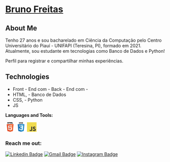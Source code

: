 # <a href="https://www.linkedin.com/in/bruno-freitas-0344441a3/" target="_blank">Bruno Freitas</a>
 
## About Me
Tenho 27 anos e sou bacharelado em Ciência da Computação pelo Centro Universitário do Piauí - UNIFAPI (Teresina, PI), formado em 2021. Atualmente, sou estudante em tecnologias como Banco de Dados e Python!
<br>

Perfil para registrar e compartilhar minhas experiências.

## Technologies
- Front - End com             - Back - End com -
- HTML, 		      - Banco de Dados
- CSS, 		              - Python
- JS


**Languages and Tools:**  

<code><img height="30" src="https://raw.githubusercontent.com/github/explore/80688e429a7d4ef2fca1e82350fe8e3517d3494d/topics/html/html.png"></code>
<code><img height="30" src="https://raw.githubusercontent.com/github/explore/80688e429a7d4ef2fca1e82350fe8e3517d3494d/topics/css/css.png"></code>
<code><img height="30" src="https://raw.githubusercontent.com/github/explore/80688e429a7d4ef2fca1e82350fe8e3517d3494d/topics/javascript/javascript.png"></code>

### Reach me out: <br />
[![Linkedin Badge](https://img.shields.io/badge/-LinkedIn-blue?style=flat-square&logo=Linkedin&logoColor=white&link=https://www.linkedin.com/in/cardosofvanessa/)](https://www.linkedin.com/in/bruno-freitas-0344441a3/) 
[![Gmail Badge](https://img.shields.io/badge/-Gmail-gray?style=flat-square&logo=Gmail&logoColor=white&link=mailto:cardosovanessafs@gmail.com)](mailto:bhrunnot@gmail.com) 
[![Instagram Badge](https://img.shields.io/badge/-Instagram-violet?style=flat-square&logo=Instagram&logoColor=white&link=https://www.instagram.com/vcardoso_/)](https://www.instagram.com/brunnof._/)
